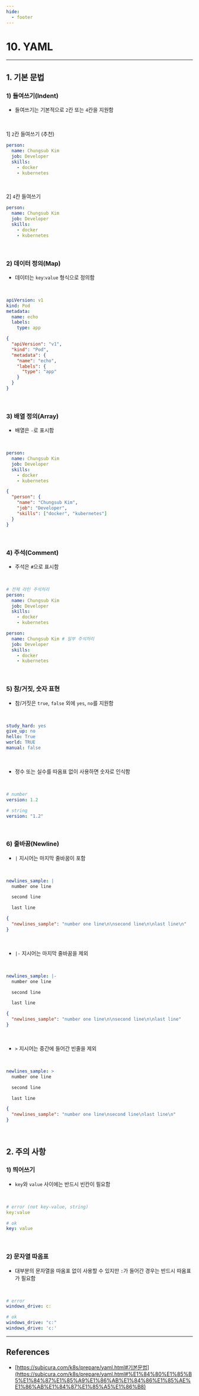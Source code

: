 ```yaml
---
hide:
  - footer
---
```


# 10. YAML

---

## 1. 기본 문법

### 1) 들여쓰기(Indent)

- 들여쓰기는 기본적으로 `2`칸 또는 `4`칸을 지원함

<br/>

1] `2`칸 들여쓰기 (추천)

```yaml
person:
  name: Chungsub Kim
  job: Developer
  skills:
    - docker
    - kubernetes
```

<br/>

2] `4`칸 들여쓰기

```yaml
person:
  name: Chungsub Kim
  job: Developer
  skills:
    - docker
    - kubernetes
```

<br/>

### 2) 데이터 정의(Map)

- 데이터는 `key`:`value` 형식으로 정의함

<br/>

```yaml
apiVersion: v1
kind: Pod
metadata:
  name: echo
  labels:
    type: app
```

```json
{
  "apiVersion": "v1",
  "kind": "Pod",
  "metadata": {
    "name": "echo",
    "labels": {
      "type": "app"
    }
  }
}
```

<br/>

### 3) 배열 정의(Array)

- 배열은 `-`로 표시함

<br/>

```yaml
person:
  name: Chungsub Kim
  job: Developer
  skills:
    - docker
    - kubernetes
```

```json
{
  "person": {
    "name": "Chungsub Kim",
    "job": "Developer",
    "skills": ["docker", "kubernetes"]
  }
}
```

<br/>

### 4) 주석(Comment)

- 주석은 `#`으로 표시함

<br/>

```yaml
# 전체 라인 주석처리
person:
  name: Chungsub Kim
  job: Developer
  skills:
    - docker
    - kubernetes
```

```yaml
person:
  name: Chungsub Kim # 일부 주석처리
  job: Developer
  skills:
    - docker
    - kubernetes
```

<br/>

### 5) 참/거짓, 숫자 표현

- 참/거짓은 `true`, `false` 외에 `yes`, `no`를 지원함

<br/>

```yaml
study_hard: yes
give_up: no
hello: True
world: TRUE
manual: false
```

<br/>

- 정수 또는 실수를 따옴표 없이 사용하면 숫자로 인식함

<br/>

```yaml
# number
version: 1.2

# string
version: "1.2"
```

<br/>

### 6) 줄바꿈(Newline)

- `|` 지시어는 마지막 줄바꿈이 포함

<br/>

```yaml
newlines_sample: |
  number one line

  second line

  last line
```

```json
{
  "newlines_sample": "number one line\n\nsecond line\n\nlast line\n"
}
```

<br/>

- `|-` 지시어는 마지막 줄바꿈을 제외

<br/>

```yaml
newlines_sample: |-
  number one line

  second line

  last line
```

```json
{
  "newlines_sample": "number one line\n\nsecond line\n\nlast line"
}
```

<br/>

- `>` 지시어는 중간에 들어간 빈줄을 제외

<br/>

```yaml
newlines_sample: >
  number one line

  second line

  last line
```

```json
{
  "newlines_sample": "number one line\nsecond line\nlast line\n"
}
```

<br/>

## 2. 주의 사항

### 1) 띄어쓰기

- `key`와 `value` 사이에는 반드시 빈칸이 필요함

<br/>

```yaml
# error (not key-value, string)
key:value

# ok
key: value
```

<br/>

### 2) 문자열 따옴표

- 대부분의 문자열을 따옴표 없이 사용할 수 있지만 `:`가 들어간 경우는 반드시 따옴표가 필요함

<br/>

```yaml
# error
windows_drive: c:

# ok
windows_drive: "c:"
windows_drive: 'c:'
```

---

## References

- [https://subicura.com/k8s/prepare/yaml.html#기본문법](https://subicura.com/k8s/prepare/yaml.html#%E1%84%80%E1%85%B5%E1%84%87%E1%85%A9%E1%86%AB%E1%84%86%E1%85%AE%E1%86%AB%E1%84%87%E1%85%A5%E1%86%B8)
